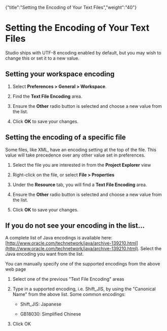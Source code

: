{"title":"Setting the Encoding of Your Text Files","weight":"40"} 

# Setting the Encoding of Your Text Files

Studio ships with UTF-8 encoding enabled by default, but you may wish to change this or set it to a new value.

## Setting your workspace encoding

1.  Select **Preferences > General > Workspace**.
    
2.  Find the **Text File Encoding** area.
    
3.  Ensure the **Other** radio button is selected and choose a new value from the list.
    
4.  Click **OK** to save your changes.
    

## Setting the encoding of a specific file

Some files, like XML, have an encoding setting at the top of the file. This value will take precedence over any other value set in preferences.

1.  Select the file you are interested in from the **Project Explorer** view
    
2.  Right-click on the file, or select **File > Properties**
    
3.  Under the **Resource** tab, you will find a **Text File Encoding** area.
    
4.  Ensure the **Other** radio button is selected and choose a new value from the list.
    
5.  Click **OK** to save your changes.
    

## If you do not see your encoding in the list...

A complete list of Java encodings is available here: [http://www.oracle.com/technetwork/java/archive-139210.html](http://www.oracle.com/technetwork/java/archive-139210.html). Select the Java encoding you want from the list.

You can manually specify one of the supported encodings from the above web page

1.  Select one of the previous "Text File Encoding" areas
    
2.  Type in a supported encoding, i.e. Shift\_JIS, by using the "Canonical Name" from the above list. Some common encodings:
    
    *   Shift\_JIS: Japanese
        
    *   GB18030: Simplified Chinese
        
3.  Click OK